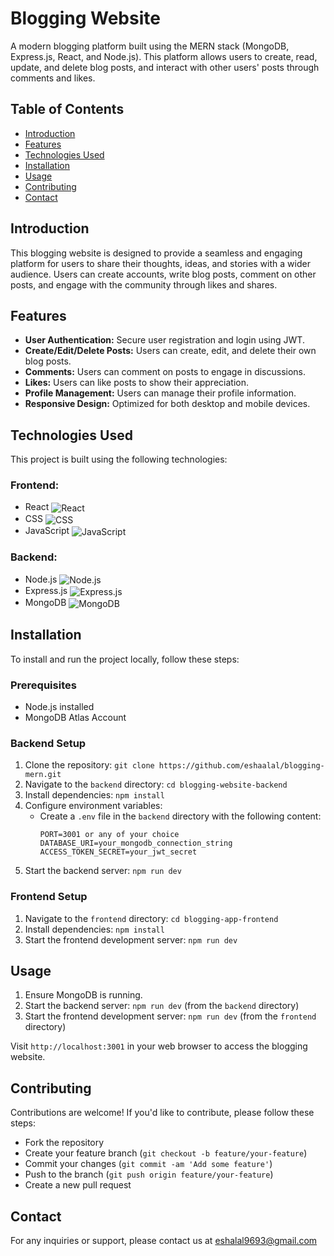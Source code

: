 # Blogging Website

A modern blogging platform built using the MERN stack (MongoDB, Express.js, React, and Node.js). This platform allows users to create, read, update, and delete blog posts, and interact with other users' posts through comments and likes.

## Table of Contents
- [Introduction](#introduction)
- [Features](#features)
- [Technologies Used](#technologies-used)
- [Installation](#installation)
- [Usage](#usage)
- [Contributing](#contributing)
- [Contact](#contact)

## Introduction

This blogging website is designed to provide a seamless and engaging platform for users to share their thoughts, ideas, and stories with a wider audience. Users can create accounts, write blog posts, comment on other posts, and engage with the community through likes and shares.

## Features

- **User Authentication:** Secure user registration and login using JWT.
- **Create/Edit/Delete Posts:** Users can create, edit, and delete their own blog posts.
- **Comments:** Users can comment on posts to engage in discussions.
- **Likes:** Users can like posts to show their appreciation.
- **Profile Management:** Users can manage their profile information.
- **Responsive Design:** Optimized for both desktop and mobile devices.

## Technologies Used

This project is built using the following technologies:

### Frontend:
- React <img src="https://img.icons8.com/color/48/000000/react-native.png" alt="React" style="vertical-align:middle">
- CSS <img src="https://img.icons8.com/ultraviolet/40/000000/css.png" alt="CSS" style="vertical-align:middle">
- JavaScript <img src="https://img.icons8.com/color/48/000000/javascript.png" alt="JavaScript" style="vertical-align:middle">

### Backend:
- Node.js <img src="https://img.icons8.com/color/48/000000/nodejs.png" alt="Node.js" style="vertical-align:middle">
- Express.js <img src="https://img.icons8.com/ultraviolet/40/000000/api-settings.png" alt="Express.js" style="vertical-align:middle">
- MongoDB <img src="https://img.icons8.com/color/48/000000/mongodb.png" alt="MongoDB" style="vertical-align:middle">

## Installation

To install and run the project locally, follow these steps:

### Prerequisites
- Node.js installed
- MongoDB Atlas Account

### Backend Setup

1. Clone the repository: `git clone https://github.com/eshaalal/blogging-mern.git`
2. Navigate to the `backend` directory: `cd blogging-website-backend`
3. Install dependencies: `npm install`
4. Configure environment variables:
   - Create a `.env` file in the `backend` directory with the following content:
     ```env
     PORT=3001 or any of your choice
     DATABASE_URI=your_mongodb_connection_string
     ACCESS_TOKEN_SECRET=your_jwt_secret
     ```
5. Start the backend server: `npm run dev`

### Frontend Setup

1. Navigate to the `frontend` directory: `cd blogging-app-frontend`
2. Install dependencies: `npm install`
3. Start the frontend development server: `npm run dev`

## Usage

1. Ensure MongoDB is running.
2. Start the backend server: `npm run dev` (from the `backend` directory)
3. Start the frontend development server: `npm run dev` (from the `frontend` directory)

Visit `http://localhost:3001` in your web browser to access the blogging website.

## Contributing

Contributions are welcome! If you'd like to contribute, please follow these steps:
- Fork the repository
- Create your feature branch (`git checkout -b feature/your-feature`)
- Commit your changes (`git commit -am 'Add some feature'`)
- Push to the branch (`git push origin feature/your-feature`)
- Create a new pull request

## Contact

For any inquiries or support, please contact us at [eshalal9693@gmail.com](mailto:eshalal9693@gmail.com)
